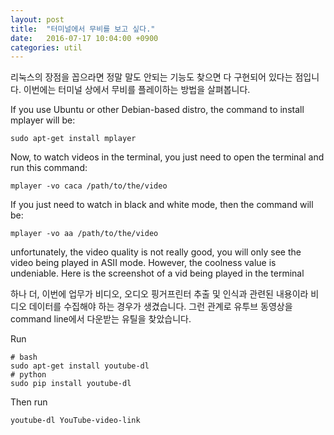 ```yaml
---
layout: post
title:  "터미널에서 무비를 보고 싶다."
date:   2016-07-17 10:04:00 +0900
categories: util
---
```


리눅스의 장점을 꼽으라면 정말 말도 안되는 기능도 찾으면 다 구현되어 있다는 점입니다.
이번에는 터미널 상에서 무비를 플레이하는 방법을 살펴봅니다.

If you use Ubuntu or other Debian-based distro, the command to install mplayer will be:

```
sudo apt-get install mplayer
```

Now, to watch videos in the terminal, you just need to open the terminal and run this command:

```
mplayer -vo caca /path/to/the/video
```

If you just need to watch in black and white mode, then the command will be:

```
mplayer -vo aa /path/to/the/video
```

unfortunately, the video quality is not really good, you will only see the video being played in ASII mode.
However, the coolness value is undeniable. Here is the screenshot of a vid being played in the terminal

하나 더, 이번에 업무가 비디오, 오디오 핑거프린터 추출 및 인식과 관련된 내용이라 비디오 데이터를 수집해야 하는 경우가 생겼습니다.
그런 관계로 유투브 동영상을 command line에서 다운받는 유틸을 찾았습니다.

Run

```
# bash
sudo apt-get install youtube-dl
# python
sudo pip install youtube-dl
```

Then run

```
youtube-dl YouTube-video-link
```